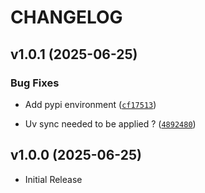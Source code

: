 # CHANGELOG

<!-- version list -->

## v1.0.1 (2025-06-25)

### Bug Fixes

- Add pypi environment
  ([`cf17513`](https://github.com/ademmers/json-assertion/commit/cf17513ac1e37eb27701ea9c0ebb434de7329674))

- Uv sync needed to be applied ?
  ([`4892480`](https://github.com/ademmers/json-assertion/commit/489248039553f2600b641b07695dd93ee305820d))


## v1.0.0 (2025-06-25)

- Initial Release
